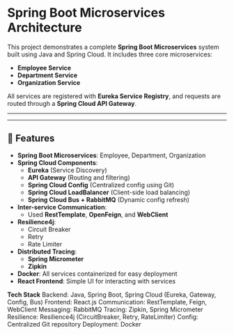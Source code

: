 # Spring Boot Microservices Architecture

This project demonstrates a complete **Spring Boot Microservices** system built using Java and Spring Cloud. It includes three core microservices:

- **Employee Service**
- **Department Service**
- **Organization Service**

All services are registered with **Eureka Service Registry**, and requests are routed through a **Spring Cloud API Gateway**.

---


---

## 🧩 Features

- **Spring Boot Microservices**: Employee, Department, Organization
- **Spring Cloud Components**:
  - **Eureka** (Service Discovery)
  - **API Gateway** (Routing and filtering)
  - **Spring Cloud Config** (Centralized config using Git)
  - **Spring Cloud LoadBalancer** (Client-side load balancing)
  - **Spring Cloud Bus + RabbitMQ** (Dynamic config refresh)
- **Inter-service Communication**:
  - Used **RestTemplate**, **OpenFeign**, and **WebClient**
- **Resilience4j**:
  - Circuit Breaker
  - Retry
  - Rate Limiter
- **Distributed Tracing**:
  - **Spring Micrometer**
  - **Zipkin**
- **Docker**: All services containerized for easy deployment
- **React Frontend**: Simple UI for interacting with services

**Tech Stack**
Backend: Java, Spring Boot, Spring Cloud (Eureka, Gateway, Config, Bus)
Frontend: React.js
Communication: RestTemplate, Feign, WebClient
Messaging: RabbitMQ
Tracing: Zipkin, Spring Micrometer
Resilience: Resilience4j (CircuitBreaker, Retry, RateLimiter)
Config: Centralized Git repository
Deployment: Docker


